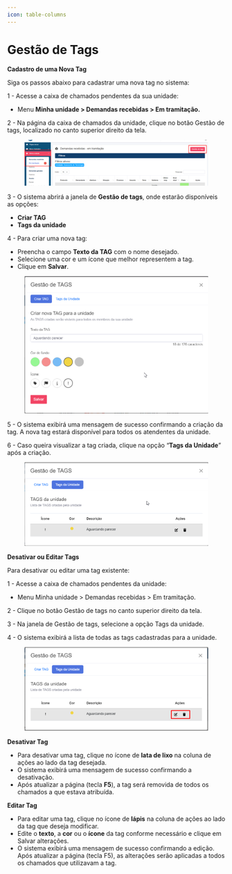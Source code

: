```yaml
---
icon: table-columns
---
```


# Gestão de Tags

**Cadastro de uma Nova Tag**

Siga os passos abaixo para cadastrar uma nova tag no sistema:

1 - Acesse a caixa de chamados pendentes da sua unidade:

* Menu **Minha unidade > Demandas recebidas > Em tramitação.**

2 - Na página da caixa de chamados da unidade, clique no botão Gestão de tags, localizado no canto superior direito da tela.

<figure><img src="../../.gitbook/assets/image (204).png" alt=""><figcaption></figcaption></figure>

3 - O sistema abrirá a janela de **Gestão de tags**, onde estarão disponíveis as opções:

* **Criar TAG**
* **Tags da unidade**

4 - Para criar uma nova tag:

* Preencha o campo **Texto da TAG** com o nome desejado.
* Selecione uma cor e um ícone que melhor representem a tag.
* Clique em **Salvar**.

<figure><img src="../../.gitbook/assets/image (209).png" alt=""><figcaption></figcaption></figure>

5 - O sistema exibirá uma mensagem de sucesso confirmando a criação da tag. A nova tag estará disponível para todos os atendentes da unidade.

6 - Caso queira visualizar a tag criada, clique na opção “**Tags da Unidade**” após a criação.

<figure><img src="../../.gitbook/assets/image (210).png" alt=""><figcaption></figcaption></figure>

**Desativar ou Editar Tags**

Para desativar ou editar uma tag existente:

1 - Acesse a caixa de chamados pendentes da unidade:

* Menu Minha unidade > Demandas recebidas > Em tramitação.

2 - Clique no botão Gestão de tags no canto superior direito da tela.

3 - Na janela de Gestão de tags, selecione a opção Tags da unidade.

4 - O sistema exibirá a lista de todas as tags cadastradas para a unidade.

<figure><img src="../../.gitbook/assets/image (211).png" alt=""><figcaption></figcaption></figure>

**Desativar Tag**

* Para desativar uma tag, clique no ícone de **lata de lixo** na coluna de ações ao lado da tag desejada.
* O sistema exibirá uma mensagem de sucesso confirmando a desativação.
* Após atualizar a página (tecla **F5**), a tag será removida de todos os chamados a que estava atribuída.

**Editar Tag**

* Para editar uma tag, clique no ícone de **lápis** na coluna de ações ao lado da tag que deseja modificar.
* Edite o **texto**, a **cor** ou o **ícone** da tag conforme necessário e clique em Salvar alterações.
* O sistema exibirá uma mensagem de sucesso confirmando a edição. Após atualizar a página (tecla F5), as alterações serão aplicadas a todos os chamados que utilizavam a tag.
